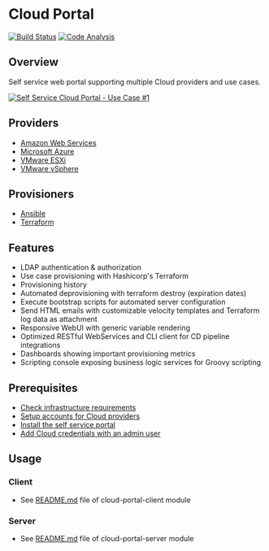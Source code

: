 # Cloud Portal

[![Build Status](https://papke.it/jenkins/buildStatus/icon?job=cloud-portal)](https://papke.it/jenkins/job/cloud-portal/)
[![Code Analysis](https://img.shields.io/badge/code%20analysis-available-blue.svg)](https://papke.it/sonar/overview?id=219)

## Overview

Self service web portal supporting multiple Cloud providers and use cases.

[![Self Service Cloud Portal - Use Case #1](https://github.com/chrisipa/cloud-portal/raw/master/docs/screencast/images/youtube.png)](https://youtu.be/NKZ46OSocp8 "Self Service Cloud Portal - Use Case #1")

## Providers

* [Amazon Web Services](https://aws.amazon.com)
* [Microsoft Azure](https://azure.microsoft.com)
* [VMware ESXi](https://www.vmware.com/products/vsphere-hypervisor.html)
* [VMware vSphere](https://www.vmware.com/products/vsphere.html)

## Provisioners

* [Ansible](https://www.ansible.com)
* [Terraform](https://www.terraform.io)

## Features

* LDAP authentication & authorization
* Use case provisioning with Hashicorp's Terraform 
* Provisioning history
* Automated deprovisioning with terraform destroy (expiration dates)
* Execute bootstrap scripts for automated server configuration
* Send HTML emails with customizable velocity templates and Terraform log data as attachment
* Responsive WebUI with generic variable rendering
* Optimized RESTful WebServices and CLI client for CD pipeline integrations
* Dashboards showing important provisioning metrics
* Scripting console exposing business logic services for Groovy scripting

## Prerequisites

* [Check infrastructure requirements](docs/infrastructure/README.md)
* [Setup accounts for Cloud providers](docs/cloud-providers/README.md)
* [Install the self service portal](docs/installation/README.md)
* [Add Cloud credentials with an admin user](docs/credentials-admin/README.md)

## Usage

### Client

* See [README.md](modules/cloud-portal-client/README.md#Usage) file of cloud-portal-client module

### Server

* See [README.md](modules/cloud-portal-server/README.md#Usage) file of cloud-portal-server module